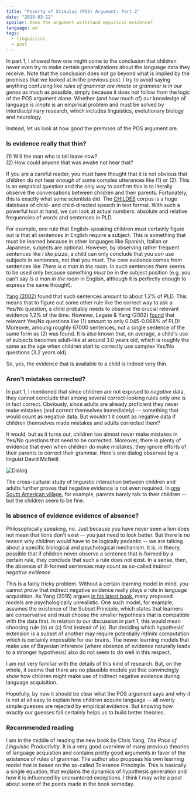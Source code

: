 ```yaml
---
title: "Poverty of Stimulus (POS) Argument: Part 2"
date: "2019-03-12"
spoiler: Does the argument withstand empirical evidence?
language: en
tags:
  - linguistics
  - post
---
```


In part 1, I showed how one might come to the conclusion that children never even try to make certain generalizations about the language data they receive. Note that the conclusion does not go beyond what is implied by the premises that we looked at in the previous post. I try to avoid saying anything confusing like _rules of grammar are innate_ or _grammar is in our genes_ as much as possible, simply because it does not follow from the logic of the POS argument alone. Whether (and how much of) our knowledge of language is _innate_ is an empirical problem and must be solved by interdisciplinary research, which includes linguistics, evolutionary biology and neurology.

Instead, let us look at how good the premises of the POS argument are.

### Is evidence really that thin?

(1) Will the man who is tall leave now?  
(2) How could anyone that was awake not hear that?

If you are a careful reader, you must have thought that it is not obvious that children do not hear _enough_ of some complex utterances like (1) or (2). This is an empirical question and the only way to confirm this is to literally observe the conversations between children and their parents. Fortunately, this is exactly what some scientists did. The [CHILDES](https://childes.talkbank.org/) corpus is a huge database of child- and child-directed speech in text format. With such a powerful tool at hand, we can look at actual numbers: absolute and relative frequencies of words and sentences in PLD.

For example, one rule that English-speaking children must certainly figure out is that all sentences in English require a subject. This is something that must be learned because in other languages like Spanish, Italian or Japanese, subjects are optional. However, by observing rather frequent sentences like _I like pizza_, a child can only conclude that you _can_ use subjects in sentences, not that you _must_. The core evidence comes from sentences like _There is a man in the room_. In such sentences _there_ seems to be used only because something _must_ be in the subject position (e.g. you can't say _Is a man in the room_ in English, although it is perfectly enough to express the same thought).

[Yang (2002)](https://dspace.mit.edu/bitstream/handle/1721.1/86586/48125267-MIT.pdf;sequence=2) found that such sentences amount to about 1.2% of PLD. This means that to figure out some other rule like the correct way to ask a Yes/No question, a child probably needs to observe the crucial relevant evidence 1.2% of the time. However, Legate & Yang (2002) [found](https://www.ling.upenn.edu/~ycharles/papers/tlr-final.pdf) that relevant Yes/No questions like (1) amount to only 0.045-0.068% of PLD! Moreover, amoung roughly 67000 sentences, not a single sentence of the same form as (2) was found. It is also known that, on average, a child's use of subjects becomes adult-like at around 3.0 years old, which is roughly the same as the age when children start to correctly use complex Yes/No questions (3.2 years old).

So, yes, the evidence that is available to a child is indeed very thin.

### Aren't mistakes corrected?

In part 1, I mentioned that since children are not exposed to _negative_ data, they cannot conclude that among several correct-looking rules only one is in fact correct. Obviously, since adults are already proficient they never make mistakes (and correct themselves immediately) -- something that would count as negative data. But wouldn't it count as negative data if children themselves made mistakes and adults corrected them?

It would, but as it turns out, children too almost never make mistakes in Yes/No questions that need to be corrected. Moreover, there is plenty of evidence that even when children do make mistakes, they ignore efforts of their parents to correct their grammar. Here's one dialog observed by a linguist David McNeill:

![Dialog](dialog.png)

The cross-cultural study of linguistic interaction between children and adults further proves that negative evidence is not even required. In [one South American village](https://www.scientificamerican.com/article/parents-in-a-remote-amazon-village-barely-talk-to-their-babies-mdash-and-the-kids-are-fine/), for example, parents barely talk to their children -- but the children seem to be fine.

### Is absence of evidence evidence of absence?

Philosophically speaking, no. Just because you have never seen a lion does not mean that lions don't exist -- you just need to look better. But there is no reason why children would have to be logically pedantic -- we are talking about a specific biological and psychological mechanism. It is, in theory, possible that if children never observe a sentence that is formed by a certain rule, they conclude that such a rule does not exist. In a sense, then, the absence of ill-formed sentences may count as so-called _indirect negative evidence_.

This is a fairly tricky problem. Without a certain learning model in mind, you cannot _prove_ that indirect negative evidence really plays a role in language acquisition. As Yang (2016) argues [in his latest book](https://mitpress.mit.edu/books/price-linguistic-productivity), many proposed models are psychologically unrealistic. One such model, for example, assumes the existence of the Subset Principle, which states that learners are conservative and must choose the smaller hypothesis that is compatible with the data first. In relation to our discussion in part 1, this would mean choosing rule (b) or (c) first instead of (a). But deciding which hypothesis' extension is a subset of another may require potentially _infinite_ computation which is certainly impossible for our brains. The newer learning models that make use of Bayesian inference (where absence of evidence naturally leads to a stronger hypothesis) also do not seem to do well in this respect.

I am not very familiar with the details of this kind of research. But, on the whole, it seems that there are no plausible models yet that convincingly show how children might make use of indirect negative evidence during language acquisition.

Hopefully, by now it should be clear what the POS argument says and why it is not at all easy to explain how children acquire language -- all overly simple guesses are rejected by empirical evidence. But knowing how exactly our guesses fail
certainly helps us to build better theories.

### Recommended reading

I am in the middle of reading the new book by Chris Yang, _The Price of Linguistic Productivity_. It is a very good overview of many previous theories of language acquistion and contains pretty good arguments in favor of the existence of rules of grammar. The author also proposes his own learning model that is based on the so-called Tolerance Princinple. This is basically a single equation, that explains the dynamics of hypothesis generation and how it is influenced by encountered exceptions. I think I may write a post about some of the points made in the book someday.
